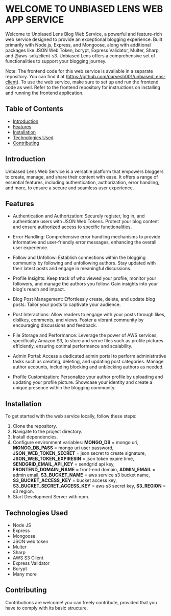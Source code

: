 # WELCOME TO UNBIASED LENS WEB APP SERVICE

Welcome to Unbiased Lens Blog Web Service, a powerful and feature-rich web service designed to provide an exceptional blogging experience. Built primarily with Node.js, Express, and Mongoose, along with additional packages like JSON Web Token, bcrypt, Express Validator, Multer, Sharp, and @aws-sdk/client-s3. Unbiased Lens offers a comprehensive set of functionalities to support your blogging journey.

Note: The frontend code for this web service is available in a separate repository. You can find it at (https://github.com/parvesh001/unbiasedLens-client). To use the web service, make sure to set up and run the frontend code as well. Refer to the frontend repository for instructions on installing and running the frontend application.

## Table of Contents

- [Introduction](#introduction)
- [Features](#features)
- [Installation](#installation)
- [Technologies Used](#technologies-used)
- [Contributing](#contributing)

## Introduction
Unbiased Lens Web Service is a versatile platform that empowers bloggers to create, manage, and share their content with ease. It offers a range of essential features, including authentication, authorization, error handling, and more, to ensure a secure and seamless user experience.

## Features
- Authentication and Authorization: Securely register, log in, and authenticate users with JSON Web Tokens. Protect your blog content and ensure authorized access to specific functionalities.

- Error Handling: Comprehensive error handling mechanisms to provide informative and user-friendly error messages, enhancing the overall user experience.

- Follow and Unfollow: Establish connections within the blogging community by following and unfollowing authors. Stay updated with their latest posts and engage in meaningful discussions.

- Profile Insights: Keep track of who viewed your profile, monitor your followers, and manage the authors you follow. Gain insights into your blog's reach and impact.

- Blog Post Management: Effortlessly create, delete, and update blog posts. Tailor your posts to captivate your audience.

- Post Interactions: Allow readers to engage with your posts through likes, dislikes, comments, and views. Foster a vibrant community by encouraging discussions and feedback.

- File Storage and Performance: Leverage the power of AWS services, specifically Amazon S3, to store and serve files such as profile pictures efficiently, ensuring optimal performance and scalability.

- Admin Portal: Access a dedicated admin portal to perform administrative tasks such as creating, deleting, and updating post categories. Manage author accounts, including blocking and unblocking authors as needed.

- Profile Customization: Personalize your author profile by uploading and updating your profile picture. Showcase your identity and create a unique presence within the blogging community.

## Installation
To get started with the web service locally, follow these steps:
1. Clone the repository.
2. Navigate to the project directory.
3. Install dependencies.
4. Configure environment variables: **MONGO_DB** = mongo uri, **MONGO_DB_PASS** = mongo uri user password, **JSON_WEB_TOKEN_SECRET** = json secret to create signature, **JSON_WEB_TOKEN_EXPIRESIN** = json token expire time, **SENDGRID_EMAIL_API_KEY** = sendgrid api key, **FRONTEND_DOMAIN_NAME** = front-end domain, **ADMIN_EMAIL** = admin email, **S3_BUCKET_NAME** = aws service s3 bucket name, **S3_BUCKET_ACCESS_KEY** = bucket access key, **S3_BUCKET_SECRET_ACCESS_KEY** = aws s3 secret key, **S3_REGION** = s3 region.
5. Start Development Server with npm.

## Technologies Used
- Node JS
- Express
- Mongoose
- JSON web token
- Multer
- Sharp
- AWS S3 Client
- Express Validator
- Bcrypt
- Many more

## Contributing
Contributions are welcome! you can freely contribute, provided that you have to comply with its basic structure.
